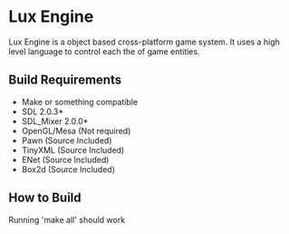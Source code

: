 Lux Engine
=======================
Lux Engine is a object based cross-platform game system. It uses a high 
level language to control each the of game entities.

Build Requirements
----------------------
- Make or something compatible
- SDL 2.0.3*
- SDL_Mixer 2.0.0*
- OpenGL/Mesa (Not required)
- Pawn (Source Included)
- TinyXML (Source Included)
- ENet (Source Included)
- Box2d (Source Included)
 

How to Build
----------------------
Running 'make all' should work

